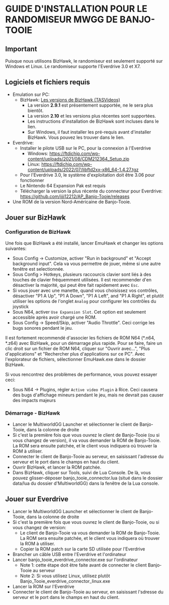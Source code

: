 
# GUIDE D'INSTALLATION POUR LE RANDOMISEUR MWGG DE BANJO-TOOIE

## Important

Puisque nous utilisons BizHawk, le randomiseur est seulement supporté sur Windows et Linux.
Le randomiseur supporte l'Everdrive 3.0 et X7.

## Logiciels et fichiers requis

-   Emulation sur PC:
    -   BizHawk:  [Les versions de BizHawk (TASVideos)](https://tasvideos.org/BizHawk/ReleaseHistory)
        -   La version <b>2.9.1</b> est présentement supportée, ne le sera plus bientôt.
        -   La version <b>2.10</b> et les versions plus récentes sont supportées.
        -   Les instructions d'installation de BizHawk sont incluses dans le lien.
        -   Sur Windows, il faut installer les pré-requis avant d'installer BizHawk. Vous pouvez les trouver dans le lien.
-   Everdrive:
    - Installer le pilote USB sur le PC, pour la connexion à l'Everdrive
        - Windows: https://ftdichip.com/wp-content/uploads/2021/08/CDM212364_Setup.zip
        - Linux: https://ftdichip.com/wp-content/uploads/2022/07/libftd2xx-x86_64-1.4.27.tgz
    - Pour l'Everdrive 3.0, le système d'exploitation doit être 3.06 pour fonctionner
    - Le Nintendo 64 Expansion Pak est requis
    -   Télécharger la version la plus récente du connecteur pour Everdrive: https://github.com/jjjj12212/AP_Banjo-Tooie/releases
-   Une ROM de la version Nord-Américaine de Banjo-Tooie.

## Jouer sur BizHawk
### Configuration de BizHawk

Une fois que BizHawk a été installé, lancer EmuHawk et changer les options suivantes:
-   Sous Config -> Customize, activer "Run in background" et "Accept background input". Cela va vous permettre de jouer, même si une autre fenêtre est selectionnée.
-   Sous Config > Hotkeys, plusieurs raccourcis clavier sont liés à des touches de clavier fréquemment utilisées. Il est recommender d'en désactiver la majorité, qui peut être fait rapidement avec `Esc`.
-   Si vous jouer avec une manette, quand vous choisissez vos contrôles, désactiver "P1 A Up", "P1 A Down", "P1 A Left", and "P1 A Right", et plutôt utiliser les options de l'onglet `Analog` pour configurer les contrôles du joystick
-   Sous N64, activer `Use Expansion Slot`. Cet option est seulement accessible après avoir chargé une ROM.
-   Sous Config -> Speed/Skip, activer "Audio Throttle". Ceci corrige les bugs sonores pendant le jeu.

Il est fortement recommendé d'associer les fichiers de ROM N64 (*.n64, *.z64) avec BizHawk, pour un démarrage plus rapide. Pour se faire, faire un clic droit sur un fichier de ROM N64, cliquer sur "Ouvrir avec...", "Plus d'applications" et "Rechercher plus d'applications sur ce PC". Avec l'explorateur de fichiers, sélectionner EmuHawk.exe dans le dossier BizHawk.

Si vous rencontrez des problèmes de performance, vous pouvez essayer ceci:
- Sous N64 -> Plugins, régler `Active video Plugin` à Rice.
Ceci causera des bugs d'affichage mineurs pendant le jeu, mais ne devrait pas causer des impacts majeurs

### Démarrage - BizHawk

- Lancer le MultiworldGG Launcher et sélectionner le client de Banjo-Tooie, dans la colonne de droite
- Si c'est la première fois que vous ouvrez le client de Banjo-Tooie (ou si vous changez de version), il va vous demander la ROM de Banjo-Tooie. La ROM sera ensuite patchée, et le client vous indiquera où trouver la ROM à utiliser.
- Connecter le client de Banjo-Tooie au serveur, en saisissant l'adresse du serveur et le port dans le champs en haut du client.
- Ouvrir BizHawk, et lancer la ROM patchée.
- Dans BizHawk, cliquer sur Tools, suivi de Lua Console. De là, vous pouvez glisser-déposer banjo_tooie_connector.lua (situé dans le dossier data/lua du dossier d'MultiworldGG) dans la fenêtre de la Lua console.

## Jouer sur Everdrive
- Lancer le MultiworldGG Launcher et sélectionner le client de Banjo-Tooie, dans la colonne de droite
- Si c'est la première fois que vous ouvrez le client de Banjo-Tooie, ou si vous changez de version:
  - Le client de Banjo-Tooie va vous demander la ROM de Banjo-Tooie. La ROM sera ensuite patchée, et le client vous indiquera où trouver la ROM à utiliser.
  - Copier la ROM patch sur la carte SD utilisée pour l'Everdrive
- Brancher un câble USB entre l'Everdrive et l'ordinateur
- Lancer banjo_tooie_everdrive_connector.exe sur l'ordinateur
  - Note 1: cette étape doit être faite avant de connecter le client Banjo-Tooie au serveur
  - Note 2: Si vous utilisez Linux, utilisez plutôt Banjo_Tooie_everdrive_connector_linux.exe
- Lancer la ROM sur l'Everdrive
- Connecter le client de Banjo-Tooie au serveur, en saisissant l'sdresse du serveur et le port dans le champs en haut du client.
